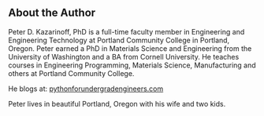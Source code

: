 
## About the Author
Peter D. Kazarinoff, PhD is a full-time faculty member in Engineering and Engineering Technology at Portland Community College in Portland, Oregon. Peter earned a PhD in Materials Science and Engineering from the University of Washington and a BA from Cornell University. He teaches courses in Engineering Programming, Materials Science, Manufacturing and others at Portland Community College.

He blogs at: [pythonforundergradengineers.com](https://pythonforundergradengineers.com/)

Peter lives in beautiful Portland, Oregon with his wife and two kids.
 

